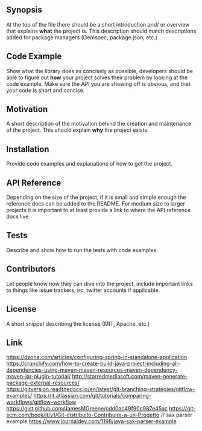 ## Synopsis

At the top of the file there should be a short introduction and/ or overview that explains **what** the project is. This description should match descriptions added for package managers (Gemspec, package.json, etc.)

## Code Example

Show what the library does as concisely as possible, developers should be able to figure out **how** your project solves their problem by looking at the code example. Make sure the API you are showing off is obvious, and that your code is short and concise.

## Motivation

A short description of the motivation behind the creation and maintenance of the project. This should explain **why** the project exists.

## Installation

Provide code examples and explanations of how to get the project.

## API Reference

Depending on the size of the project, if it is small and simple enough the reference docs can be added to the README. For medium size to larger projects it is important to at least provide a link to where the API reference docs live.

## Tests

Describe and show how to run the tests with code examples.

## Contributors

Let people know how they can dive into the project, include important links to things like issue trackers, irc, twitter accounts if applicable.

## License

A short snippet describing the license (MIT, Apache, etc.)

## Link

https://dzone.com/articles/configuring-spring-in-standalone-application
https://crunchify.com/how-to-create-build-java-project-including-all-dependencies-using-maven-maven-resources-maven-dependency-maven-jar-plugin-tutorial/
http://starredmediasoft.com/maven-generate-package-external-resources/
https://gitversion.readthedocs.io/en/latest/git-branching-strategies/gitflow-examples/
https://it.atlassian.com/git/tutorials/comparing-workflows/gitflow-workflow
https://gist.github.com/JamesMGreene/cdd0ac49f90c987e45ac
https://git-scm.com/book/it/v1/Git-distribuito-Contribuire-a-un-Progetto
// sax parser example
https://www.journaldev.com/1198/java-sax-parser-example
